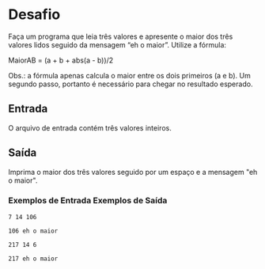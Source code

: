 # Desafio
Faça um programa que leia três valores e apresente o maior dos três valores lidos seguido da mensagem “eh o maior”. Utilize a fórmula:

MaiorAB = (a + b + abs(a - b))/2

Obs.: a fórmula apenas calcula o maior entre os dois primeiros (a e b). Um segundo passo, portanto é necessário para chegar no resultado esperado.

## Entrada
O arquivo de entrada contém três valores inteiros.

## Saída
Imprima o maior dos três valores seguido por um espaço e a mensagem "eh o maior".

### Exemplos de Entrada	Exemplos de Saída

``7 14 106``

``106 eh o maior``


``217 14 6``

``217 eh o maior``
